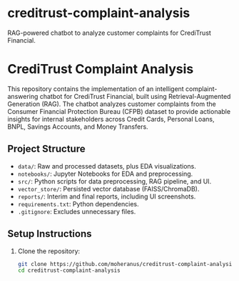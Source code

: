 # creditrust-complaint-analysis
RAG-powered chatbot to analyze customer complaints for CrediTrust Financial.
# CrediTrust Complaint Analysis

This repository contains the implementation of an intelligent complaint-answering chatbot for CrediTrust Financial, built using Retrieval-Augmented Generation (RAG). The chatbot analyzes customer complaints from the Consumer Financial Protection Bureau (CFPB) dataset to provide actionable insights for internal stakeholders across Credit Cards, Personal Loans, BNPL, Savings Accounts, and Money Transfers.

## Project Structure
- `data/`: Raw and processed datasets, plus EDA visualizations.
- `notebooks/`: Jupyter Notebooks for EDA and preprocessing.
- `src/`: Python scripts for data preprocessing, RAG pipeline, and UI.
- `vector_store/`: Persisted vector database (FAISS/ChromaDB).
- `reports/`: Interim and final reports, including UI screenshots.
- `requirements.txt`: Python dependencies.
- `.gitignore`: Excludes unnecessary files.

## Setup Instructions
1. Clone the repository:
   ```bash
   git clone https://github.com/moheranus/creditrust-complaint-analysis.git
   cd creditrust-complaint-analysis